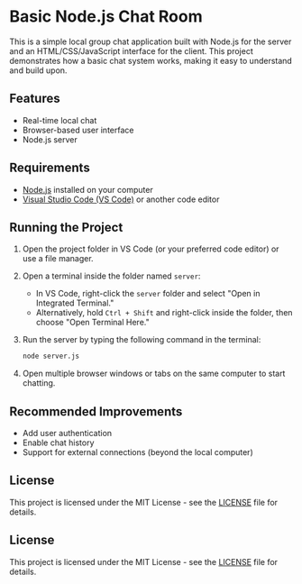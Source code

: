 # Basic Node.js Chat Room

This is a simple local group chat application built with Node.js for the server and an HTML/CSS/JavaScript interface for the client. This project demonstrates how a basic chat system works, making it easy to understand and build upon.

## Features
- Real-time local chat
- Browser-based user interface
- Node.js server

## Requirements
- [Node.js](https://nodejs.org/en/) installed on your computer
- [Visual Studio Code (VS Code)](https://code.visualstudio.com/) or another code editor

## Running the Project

1. Open the project folder in VS Code (or your preferred code editor) or use a file manager.

2. Open a terminal inside the folder named `server`:
   - In VS Code, right-click the `server` folder and select "Open in Integrated Terminal."
   - Alternatively, hold `Ctrl + Shift` and right-click inside the folder, then choose "Open Terminal Here."

3. Run the server by typing the following command in the terminal:
   ```bash
   node server.js
   ```
   
4. Open multiple browser windows or tabs on the same computer to start chatting.


## Recommended Improvements

- Add user authentication
- Enable chat history
- Support for external connections (beyond the local computer)

## License
This project is licensed under the MIT License - see the [LICENSE](LICENSE) file for details.


## License
This project is licensed under the MIT License - see the [LICENSE](LICENSE) file for details.
